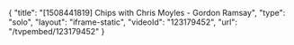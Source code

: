 {
    "title": "[1508441819] Chips with Chris Moyles - Gordon Ramsay",
    "type": "solo",
    "layout": "iframe-static",
    "videoId": "123179452",
    "url": "\/tvpembed\/123179452"
}